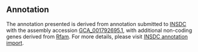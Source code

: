 

Annotation
----------

The annotation presented is derived from annotation submitted to
[INSDC](http://www.insdc.org) with the assembly accession
[GCA\_001792695.1](http://www.ebi.ac.uk/ena/data/view/GCA_001792695.1),
with additional non-coding genes derived from
[Rfam](http://rfam.xfam.org/). For more details, please visit [INSDC
annotation
import](http://ensemblgenomes.org/info/data/insdc_annotation).
